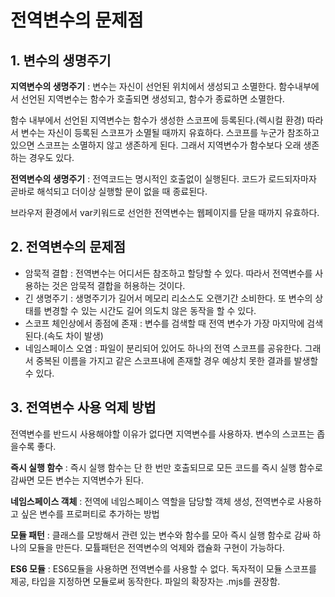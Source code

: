 # 전역변수의 문제점
## 1. 변수의 생명주기
__지역변수의 생명주기__ : 변수는 자신이 선언된 위치에서 생성되고 소멸한다. 함수내부에서 선언된 지역변수는 함수가 호출되면 생성되고, 함수가 종료하면 소멸한다.

함수 내부에서 선언된 지역변수는 함수가 생성한 스코프에 등록된다.(렉시컬 환경) 따라서 변수는 자신이 등록된 스코프가 소멸될 때까지 유효하다. 스코프를 누군가 참조하고 있으면 스코프는 소멸하지 않고 생존하게 된다. 그래서 지역변수가 함수보다 오래 생존하는 경우도 있다.

__전역변수의 생명주기__ : 전역코드는 명시적인 호출없이 실행된다. 코드가 로드되자마자 곧바로 해석되고 더이상 실행할 문이 없을 때 종료된다.

브라우저 환경에서 var키워드로 선언한 전역변수는 웹페이지를 닫을 때까지 유효하다.

## 2. 전역변수의 문제점
* 암묵적 결합 : 전역변수는 어디서든 참조하고 할당할 수 있다. 따라서 전역변수를 사용하는 것은 암묵적 결합을 허용하는 것이다.
* 긴 생명주기 : 생명주기가 길어서 메모리 리소스도 오랜기간 소비한다. 또 변수의 상태를 변경할 수 있는 시간도 길어 의도치 않은 동작을 할 수 있다.
* 스코프 체인상에서 종점에 존재 : 변수를 검색할 때 전역 변수가 가장 마지막에 검색된다.(속도 차이 발생)
* 네임스페이스 오염 : 파일이 분리되어 있어도 하나의 전역 스코프를 공유한다. 그래서 중복된 이름을 가지고 같은 스코프내에 존재할 경우 예상치 못한 결과를 발생할 수 있다.

## 3. 전역변수 사용 억제 방법
전역변수를 반드시 사용해야할 이유가 없다면 지역변수를 사용하자. 변수의 스코프는 좁을수록 좋다.

__즉시 실행 함수__ : 즉시 실행 함수는 단 한 번만 호출되므로 모든 코드를 즉시 실행 함수로 감싸면 모든 변수는 지역변수가 된다. 

__네임스페이스 객체__ : 전역에 네임스페이스 역할을 담당할 객체 생성, 전역변수로 사용하고 싶은 변수를 프로퍼티로 추가하는 방법

__모듈 패턴__ : 클래스를 모방해서 관련 있는 변수와 함수를 모아 즉시 실행 함수로 감싸 하나의 모듈을 만든다. 모튤패턴은 전역변수의 억제와 캡슐화 구현이 가능하다.

__ES6 모듈__ : ES6모듈을 사용하면 전역변수를 사용할 수 없다. 독자적이 모듈 스코프를 제공,<script type='module' src='lib.mjs'></script> 타입을 지정하면 모듈로써 동작한다. 파일의 확장자는 .mjs를 권장함.